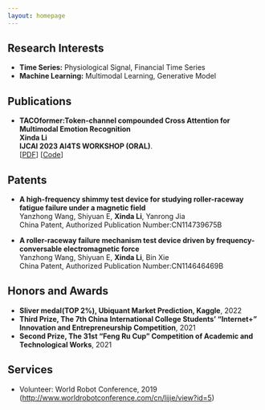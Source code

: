 ```yaml
---
layout: homepage
---
```


## Research Interests

- **Time Series:**  Physiological Signal, Financial Time Series 
- **Machine Learning:** Multimodal Learning, Generative Model




## Publications

- **TACOformer:Token-channel compounded Cross Attention for Multimodal Emotion Recognition**
  <br>
  **Xinda Li**
  <br>
  **IJCAI 2023 AI4TS WORKSHOP (ORAL)**.
  <br>
  [[PDF](https://arxiv.org/abs/2306.13592)] [[Code](https://github.com/XindaLi304/TACOformer)] <strong><i style="color:#e74d3c"></i></strong>




## Patents

- **A high-frequency shimmy test device for studying roller-raceway fatigue failure under a magnetic field**
  <br>
  Yanzhong Wang, Shiyuan E, **Xinda Li**, Yanrong Jia
  <br>
  China Patent, Authorized Publication Number:CN114739675B

- **A roller-raceway failure mechanism test device driven by frequency-conversable electromagnetic force**
  <br>
  Yanzhong Wang, Shiyuan E, **Xinda Li**, Bin Xie
  <br>
  China Patent, Authorized Publication Number:CN114646469B

## Honors and Awards
- **Sliver medal(TOP 2%), Ubiquant Market Prediction, Kaggle**, 2022
- **Third Prize, The 7th China International College Students’ “Internet+” Innovation and Entrepreneurship Competition**, 2021
- **Second Prize, The 31st “Feng Ru Cup” Competition of Academic and Technological Works**, 2021
  
## Services

- Volunteer: World Robot Conference, 2019 (http://www.worldrobotconference.com/cn/lijie/view?id=5)
